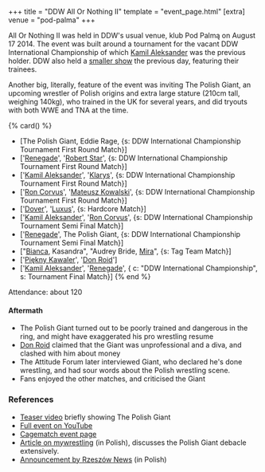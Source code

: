 +++
title = "DDW All Or Nothing II"
template = "event_page.html"
[extra]
venue = "pod-palma"
+++

All Or Nothing II was held in DDW's usual venue, klub Pod Palmą on August 17 2014. The event was built around a tournament for the vacant DDW International Championship of which [Kamil Aleksander](@/w/kamil-aleksander.md) was the previous holder. DDW also held a [smaller show](@/e/ddw/2014-08-16-ddw-pokaz-adeptow.md) the previous day, featuring their trainees.

Another big, literally, feature of the event was inviting The Polish Giant, an upcoming wrestler of Polish origins and extra large stature (210cm tall, weighing 140kg), who trained in the UK for several years, and did tryouts with both WWE and TNA at the time.

{% card() %}
- [The Polish Giant, Eddie Rage, {s: DDW International Championship Tournament First
      Round Match}]
- ['[Renegade](@/w/renegade.md)', '[Robert Star](@/w/robert-star.md)', {s: DDW International
      Championship Tournament First Round Match}]
- ['[Kamil Aleksander](@/w/kamil-aleksander.md)', '[Klarys](@/w/klarys.md)', {s: DDW
      International Championship Tournament First Round Match}]
- ['[Ron Corvus](@/w/ron-corvus.md)', '[Mateusz Kowalski](@/w/mateusz-kowalski.md)',
  {s: DDW International Championship Tournament First Round Match}]
- ['[Dover](@/w/dover.md)', '[Luxus](@/w/luxus.md)', {s: Hardcore Match}]
- ['[Kamil Aleksander](@/w/kamil-aleksander.md)', '[Ron Corvus](@/w/ron-corvus.md)',
  {s: DDW International Championship Tournament Semi Final Match}]
- ['[Renegade](@/w/renegade.md)', The Polish Giant, {s: DDW International Championship
      Tournament Semi Final Match}]
- ["[Bianca](@/w/bianca.md), Kasandra", "Audrey Bride, [Mira](@/w/mira.md)", {s: Tag
      Team Match}]
- ['[Piękny Kawaler](@/w/piekny-kawaler.md)', '[Don Roid](@/w/don-roid.md)']
- ['[Kamil Aleksander](@/w/kamil-aleksander.md)', '[Renegade](@/w/renegade.md)', {
    c: "DDW International Championship", s: Tournament Final Match}]
{% end %}

Attendance: about 120

#### Aftermath

* The Polish Giant turned out to be poorly trained and dangerous in the ring, and
  might have exaggerated his pro wrestling resume
* [Don Roid](@/w/don-roid.md) claimed that the Giant was unprofessional and a diva, and clashed with him about money
* The Attitude Forum later interviewed Giant, who declared he's done wrestling, and had sour words about the Polish wrestling scene.
* Fans enjoyed the other matches, and criticised the Giant

### References

* [Teaser video](https://www.youtube.com/watch?v=kOoraLZT5B4) briefly showing The Polish Giant
* [Full event on YouTube](https://www.youtube.com/watch?v=gsW9gQdWysU)
* [Cagematch event page](https://www.cagematch.net/?id=1&nr=115942)
* [Article on mywrestling](https://mywrestling.com.pl/historia-polskiego-wrestlingu-5-powstanie-maniac-zone-wrestling-afera-z-polish-giantem-przeprowadzka-ddw-do-gdanska/) (in Polish), discusses the Polish Giant debacle extensively.
* [Announcement by Rzeszów News](http://rzeszow-news.pl/wrestling-powraca-rzeszowa-zabraknie-brutalnej-walki/) (in Polish)
